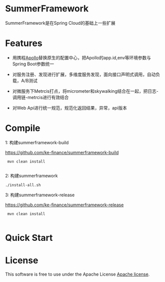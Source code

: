# SummerFramework

SummerFramework是在Spring Cloud的基础上一些扩展



# Features

* 用携程[Apollo](https://github.com/ctripcorp/apollo)替换原生的配置中心，把Apollo的app.id,env等环境参数与Spring Boot参数统一

* 对服务注册、发现进行扩展，多维度服务发现，面向接口声明式调用，自动负载，A/B测试

* 对微服务下Metrcis打点，将micrometer和skywalking结合在一起，把日志-调用链-metrcis进行有效结合

* 对Web Api进行统一规范，规范化返回结果，异常，api版本





# Compile

1: 构建summerframework-build
 
https://github.com/ke-finance/summerframework-build

```
 mvn clean install
 
```

2: 构建summerframework

```
./install-all.sh

```

3: 构建summerframework-release

https://github.com/ke-finance/summerframework-release

```
 mvn clean install
 
```


# Quick Start




 

# License

This software is free to use under the Apache License [Apache license](https://github.com/alibaba/DataX/blob/master/license.txt).




